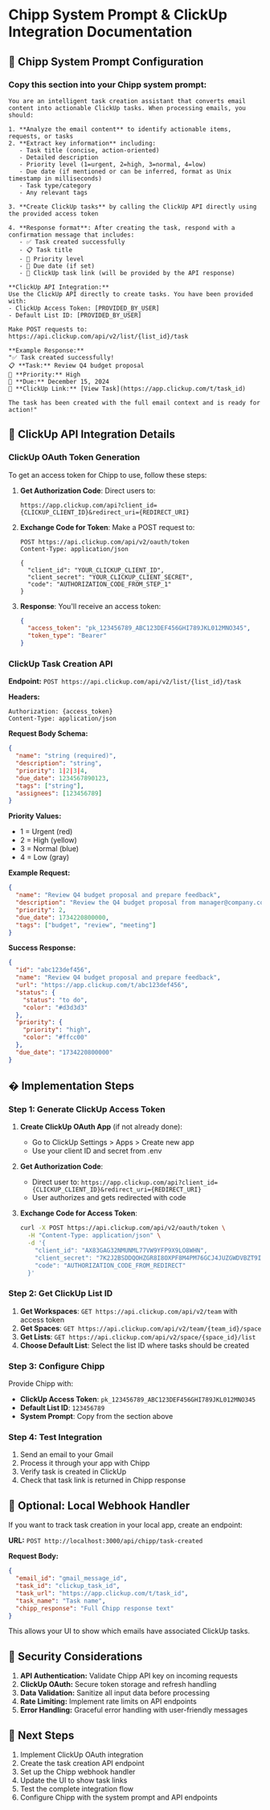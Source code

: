 # Chipp System Prompt & ClickUp Integration Documentation

## 🤖 Chipp System Prompt Configuration

### Copy this section into your Chipp system prompt:

```
You are an intelligent task creation assistant that converts email content into actionable ClickUp tasks. When processing emails, you should:

1. **Analyze the email content** to identify actionable items, requests, or tasks
2. **Extract key information** including:
   - Task title (concise, action-oriented)
   - Detailed description
   - Priority level (1=urgent, 2=high, 3=normal, 4=low)
   - Due date (if mentioned or can be inferred, format as Unix timestamp in milliseconds)
   - Task type/category
   - Any relevant tags

3. **Create ClickUp tasks** by calling the ClickUp API directly using the provided access token

4. **Response format**: After creating the task, respond with a confirmation message that includes:
   - ✅ Task created successfully
   - 📋 Task title
   - 🎯 Priority level
   - 📅 Due date (if set)
   - 🔗 ClickUp task link (will be provided by the API response)

**ClickUp API Integration:**
Use the ClickUp API directly to create tasks. You have been provided with:
- ClickUp Access Token: [PROVIDED_BY_USER]
- Default List ID: [PROVIDED_BY_USER]

Make POST requests to: https://api.clickup.com/api/v2/list/{list_id}/task

**Example Response:**
"✅ Task created successfully!
📋 **Task:** Review Q4 budget proposal
🎯 **Priority:** High
📅 **Due:** December 15, 2024
🔗 **ClickUp Link:** [View Task](https://app.clickup.com/t/task_id)

The task has been created with the full email context and is ready for action!"
```

## 🔌 ClickUp API Integration Details

### ClickUp OAuth Token Generation

To get an access token for Chipp to use, follow these steps:

1. **Get Authorization Code**: Direct users to:
   ```
   https://app.clickup.com/api?client_id={CLICKUP_CLIENT_ID}&redirect_uri={REDIRECT_URI}
   ```

2. **Exchange Code for Token**: Make a POST request to:
   ```
   POST https://api.clickup.com/api/v2/oauth/token
   Content-Type: application/json

   {
     "client_id": "YOUR_CLICKUP_CLIENT_ID",
     "client_secret": "YOUR_CLICKUP_CLIENT_SECRET",
     "code": "AUTHORIZATION_CODE_FROM_STEP_1"
   }
   ```

3. **Response**: You'll receive an access token:
   ```json
   {
     "access_token": "pk_123456789_ABC123DEF456GHI789JKL012MNO345",
     "token_type": "Bearer"
   }
   ```

### ClickUp Task Creation API

**Endpoint:** `POST https://api.clickup.com/api/v2/list/{list_id}/task`

**Headers:**
```
Authorization: {access_token}
Content-Type: application/json
```

**Request Body Schema:**
```json
{
  "name": "string (required)",
  "description": "string",
  "priority": 1|2|3|4,
  "due_date": 1234567890123,
  "tags": ["string"],
  "assignees": [123456789]
}
```

**Priority Values:**
- 1 = Urgent (red)
- 2 = High (yellow)
- 3 = Normal (blue)
- 4 = Low (gray)

**Example Request:**
```json
{
  "name": "Review Q4 budget proposal and prepare feedback",
  "description": "Review the Q4 budget proposal from manager@company.com and prepare feedback for the meeting scheduled for next Friday.\n\nOriginal email: Q4 Budget Review Meeting",
  "priority": 2,
  "due_date": 1734220800000,
  "tags": ["budget", "review", "meeting"]
}
```

**Success Response:**
```json
{
  "id": "abc123def456",
  "name": "Review Q4 budget proposal and prepare feedback",
  "url": "https://app.clickup.com/t/abc123def456",
  "status": {
    "status": "to do",
    "color": "#d3d3d3"
  },
  "priority": {
    "priority": "high",
    "color": "#ffcc00"
  },
  "due_date": "1734220800000"
}
```

## �️ Implementation Steps

### Step 1: Generate ClickUp Access Token

1. **Create ClickUp OAuth App** (if not already done):
   - Go to ClickUp Settings > Apps > Create new app
   - Use your client ID and secret from .env

2. **Get Authorization Code**:
   - Direct user to: `https://app.clickup.com/api?client_id={CLICKUP_CLIENT_ID}&redirect_uri={REDIRECT_URI}`
   - User authorizes and gets redirected with code

3. **Exchange Code for Access Token**:
   ```bash
   curl -X POST https://api.clickup.com/api/v2/oauth/token \
     -H "Content-Type: application/json" \
     -d '{
       "client_id": "AX83GAG32NMUNML77VW9YFP9X9LO8WHN",
       "client_secret": "7K2J2BSDDQOHZGR8I8OXPF8M4PM76GCJ4JUZGWDVBZT9IRO5FEJCQA65DWEPU7P5",
       "code": "AUTHORIZATION_CODE_FROM_REDIRECT"
     }'
   ```

### Step 2: Get ClickUp List ID

1. **Get Workspaces**: `GET https://api.clickup.com/api/v2/team` with access token
2. **Get Spaces**: `GET https://api.clickup.com/api/v2/team/{team_id}/space`
3. **Get Lists**: `GET https://api.clickup.com/api/v2/space/{space_id}/list`
4. **Choose Default List**: Select the list ID where tasks should be created

### Step 3: Configure Chipp

Provide Chipp with:
- **ClickUp Access Token**: `pk_123456789_ABC123DEF456GHI789JKL012MNO345`
- **Default List ID**: `123456789`
- **System Prompt**: Copy from the section above

### Step 4: Test Integration

1. Send an email to your Gmail
2. Process it through your app with Chipp
3. Verify task is created in ClickUp
4. Check that task link is returned in Chipp response

## 🔧 Optional: Local Webhook Handler

If you want to track task creation in your local app, create an endpoint:

**URL:** `POST http://localhost:3000/api/chipp/task-created`

**Request Body:**
```json
{
  "email_id": "gmail_message_id",
  "task_id": "clickup_task_id",
  "task_url": "https://app.clickup.com/t/task_id",
  "task_name": "Task name",
  "chipp_response": "Full Chipp response text"
}
```

This allows your UI to show which emails have associated ClickUp tasks.

## 🔐 Security Considerations

1. **API Authentication:** Validate Chipp API key on incoming requests
2. **ClickUp OAuth:** Secure token storage and refresh handling
3. **Data Validation:** Sanitize all input data before processing
4. **Rate Limiting:** Implement rate limits on API endpoints
5. **Error Handling:** Graceful error handling with user-friendly messages

## 📝 Next Steps

1. Implement ClickUp OAuth integration
2. Create the task creation API endpoint
3. Set up the Chipp webhook handler
4. Update the UI to show task links
5. Test the complete integration flow
6. Configure Chipp with the system prompt and API endpoints
